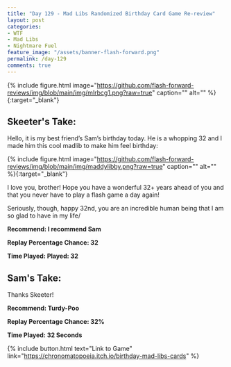 ```yaml
---
title: "Day 129 - Mad Libs Randomized Birthday Card Game Re-review"
layout: post
categories:
- WTF
- Mad Libs
- Nightmare Fuel
feature_image: "/assets/banner-flash-forward.png"
permalink: /day-129
comments: true
---
```


{% include figure.html image="https://github.com/flash-forward-reviews/img/blob/main/img/mlrbcg1.png?raw=true" caption="" alt="" %}{:target="_blank"}

## Skeeter's Take:

Hello, it is my best friend’s Sam’s birthday today. He is a whopping 32 and I made him this cool madlib to make him feel birthday: 

{% include figure.html image="https://github.com/flash-forward-reviews/img/blob/main/img/maddylibby.png?raw=true" caption="" alt="" %}{:target="_blank"}

I love you, brother! Hope you have a wonderful 32+ years ahead of you and that you never have to play a flash game a day again!

Seriously, though, happy 32nd, you are an incredible human being that I am so glad to have in my life/

**Recommend: I recommend Sam**

**Replay Percentage Chance: 32**

**Time Played: Played: 32**

## Sam's Take:

Thanks Skeeter!

**Recommend: Turdy-Poo**

**Replay Percentage Chance: 32%**

**Time Played: 32 Seconds**

{% include button.html text="Link to Game" link="https://chronomatopoeia.itch.io/birthday-mad-libs-cards" %}
